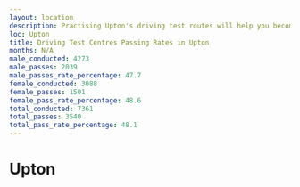 ```yaml
---
layout: location
description: Practising Upton's driving test routes will help you become more confident in your gear-changing abilities.
loc: Upton
title: Driving Test Centres Passing Rates in Upton
months: N/A
male_conducted: 4273
male_passes: 2039
male_passes_rate_percentage: 47.7
female_conducted: 3088
female_passes: 1501
female_pass_rate_percentage: 48.6
total_conducted: 7361
total_passes: 3540
total_pass_rate_percentage: 48.1
---
```


# Upton
